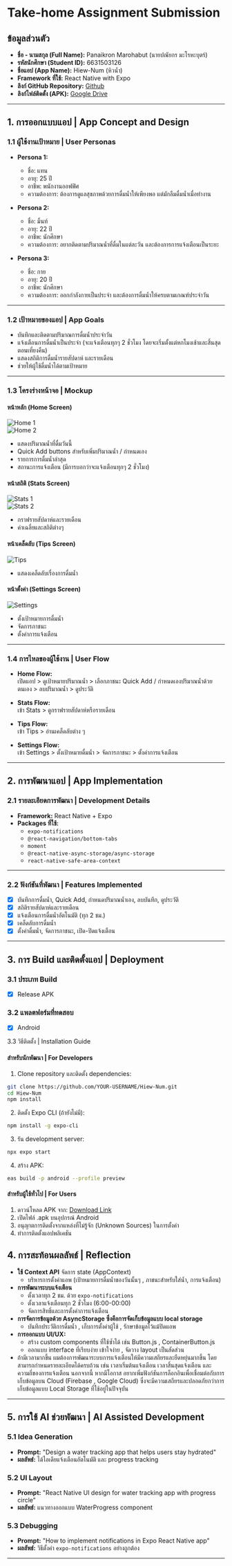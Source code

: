 # Take-home Assignment Submission

## ข้อมูลส่วนตัว
- **ชื่อ - นามสกุล (Full Name):** Panaikron Marohabut (นายปณัยกร มะโรหะบุตร์)
- **รหัสนักศึกษา (Student ID):** 6631503126
- **ชื่อแอป (App Name):** Hiew-Num (หิวน้ำ)
- **Framework ที่ใช้:** React Native with Expo
- **ลิงก์ GitHub Repository:** [Github](https://github.com/Panaikron-Marohabut1/HiewNum-Finalproject)
- **ลิงก์ไฟล์ติดตั้ง (APK):** [Google Drive](https://drive.google.com/drive/folders/1yFLliCkzkfb23EmcjzyVI88apgJccd5k?usp=sharing)

---

## 1. การออกแบบแอป | App Concept and Design

### 1.1 ผู้ใช้งานเป้าหมาย | User Personas
- **Persona 1:**  
  - ชื่อ: แทน
  - อายุ: 25 ปี
  - อาชีพ: พนักงานออฟฟิศ
  - ความต้องการ: ต้องการดูแลสุขภาพด้วยการดื่มน้ำให้เพียงพอ แต่มักลืมดื่มน้ำเมื่อทำงาน

- **Persona 2:**  
  - ชื่อ: มิ้นท์
  - อายุ: 22 ปี
  - อาชีพ: นักศึกษา
  - ความต้องการ: อยากติดตามปริมาณน้ำที่ดื่มในแต่ละวัน และต้องการการแจ้งเตือนเป็นระยะ

- **Persona 3:**  
  - ชื่อ: กาย
  - อายุ: 20 ปี
  - อาชีพ: นักศึกษา
  - ความต้องการ: ออกกำลังกายเป็นประจำ และต้องการดื่มน้ำให้ครบตามเกณฑ์ประจำวัน

---

### 1.2 เป้าหมายของแอป | App Goals
- บันทึกและติดตามปริมาณการดื่มน้ำประจำวัน
- แจ้งเตือนการดื่มน้ำเป็นประจำ (จะแจ้งเตือนทุกๆ 2 ชั่วโมง โดยจะเริ่มตั้งแต่หกโมงเช้าและสิ้นสุดตอนเที่ยงคืน)
- แสดงสถิติการดื่มน้ำรายสัปดาห์ และรายเดือน
- ช่วยให้ผู้ใช้ดื่มน้ำได้ตามเป้าหมาย

---

### 1.3 โครงร่างหน้าจอ | Mockup

#### หน้าหลัก (Home Screen)
![Home 1](assets/mockup-home1.png)  
![Home 2](assets/mockup-home2.png)

- แสดงปริมาณน้ำที่ดื่มวันนี้
- Quick Add buttons สำหรับเพิ่มปริมาณน้ำ / กำหนดเอง
- รายการการดื่มน้ำล่าสุด
- สถานะการแจ้งเตือน (มีการบอกว่าจะแจ้งเตือนทุกๆ 2 ชั่วโมง)

#### หน้าสถิติ (Stats Screen)
![Stats 1](assets/mockup-stats1.png)  
![Stats 2](assets/mockup-stats2.png)

- กราฟรายสัปดาห์และรายเดือน
- ค่าเฉลี่ยและสถิติต่างๆ

#### หน้าเคล็ดลับ (Tips Screen)
![Tips](assets/mockup-tips.png)

- แสดงเคล็ดลับเรื่องการดื่มน้ำ

#### หน้าตั้งค่า (Settings Screen)
![Settings](assets/mockup-setting.png)

- ตั้งเป้าหมายการดื่มน้ำ
- จัดการภาชนะ
- ตั้งค่าการแจ้งเตือน

---

### 1.4 การไหลของผู้ใช้งาน | User Flow

- **Home Flow:**  
  เปิดแอป > ดูเป้าหมายปริมาณน้ำ > เลือกภาชนะ Quick Add / กำหนดเองปริมาณน้ำด้วยตนเอง > ลบปริมาณน้ำ > ดูประวัติ

- **Stats Flow:**  
  เข้า Stats > ดูกราฟรายสัปดาห์หรือรายเดือน

- **Tips Flow:**  
  เข้า Tips > อ่านเคล็ดลับต่าง ๆ

- **Settings Flow:**  
  เข้า Settings > ตั้งเป้าหมายดื่มน้ำ > จัดการภาชนะ > ตั้งค่าการแจ้งเตือน

---

## 2. การพัฒนาแอป | App Implementation

### 2.1 รายละเอียดการพัฒนา | Development Details
- **Framework:** React Native + Expo
- **Packages ที่ใช้:**
  - `expo-notifications`
  - `@react-navigation/bottom-tabs`
  - `moment`
  - `@react-native-async-storage/async-storage`
  - `react-native-safe-area-context`

---

### 2.2 ฟังก์ชันที่พัฒนา | Features Implemented
- [x] บันทึกการดื่มน้ำ, Quick Add, กำหนดปริมาณน้ำเอง, ลบบันทึก, ดูประวัติ
- [x] สถิติรายสัปดาห์และรายเดือน
- [x] แจ้งเตือนการดื่มน้ำอัตโนมัติ (ทุก 2 ชม.)
- [x] เคล็ดลับการดื่มน้ำ
- [x] ตั้งค่าดื่มน้ำ, จัดการภาชนะ, เปิด-ปิดแจ้งเตือน

---

## 3. การ Build และติดตั้งแอป | Deployment

### 3.1 ประเภท Build
- [x] Release APK

### 3.2 แพลตฟอร์มที่ทดสอบ
- [x] Android

3.3 วิธีติดตั้ง | Installation Guide

#### สำหรับนักพัฒนา | For Developers
1. Clone repository และติดตั้ง dependencies:
```bash
git clone https://github.com/YOUR-USERNAME/Hiew-Num.git
cd Hiew-Num
npm install
```

2. ติดตั้ง Expo CLI (ถ้ายังไม่มี):
```bash
npm install -g expo-cli
```

3. รัน development server:
```bash
npx expo start
```

4. สร้าง APK:
```bash
eas build -p android --profile preview
```
#### สำหรับผู้ใช้ทั่วไป | For Users
1. ดาวน์โหลด APK จาก: [Download Link](https://drive.google.com/drive/folders/1yFLliCkzkfb23EmcjzyVI88apgJccd5k?usp=sharing)
2. เปิดไฟล์ .apk บนอุปกรณ์ Android
3. อนุญาตการติดตั้งจากแหล่งที่ไม่รู้จัก (Unknown Sources) ในการตั้งค่า
4. ทำการติดตั้งแอปพลิเคชัน

## 4. การสะท้อนผลลัพธ์ | Reflection

- **ใช้ Context API** จัดการ state (AppContext)
  - บริหารการตั้งค่าแอพ (เป้าหมายการดื่มน้ำของวันนั้นๆ , ภาชนะสำหรับใส่น้ำ, การแจ้งเตือน)
- **การพัฒนาระบบแจ้งเตือน**
  - ตั้งเวลาทุก 2 ชม. ด้วย `expo-notifications`
  - ตั้งเวลาแจ้งเตือนทุก 2 ชั่วโมง (6:00-00:00)
  - จัดการสิทธิ์และการตั้งค่าการแจ้งเตือน
- **การจัดการข้อมูลด้วย AsyncStorage ซึ่งคือการจัดเก็บข้อมูลแบบ local storage**
  - บันทึกประวัติการดื่มน้ำ , เก็บการตั้งค่าผู้ใช้ , รักษาข้อมูลไว้แม้ปิดแอพ
- **การออกแบบ UI/UX:** 
  - สร้าง custom components ที่ใช้ซ้ำได้ เช่น Button.js , ContainerButton.js
  - ออกแบบ interface ที่เรียบง่าย เข้าใจง่าย , จัดวาง layout เป็นสัดส่วน
- ถ้ามีเวลามากขึ้น ผมต้องการพัฒนาระบบการแจ้งเตือนให้มีความเสถียรและยืดหยุ่นมากขึ้น โดยสามารถกำหนดรายละเอียดได้ครบถ้วน เช่น เวลาเริ่มต้นแจ้งเตือน เวลาสิ้นสุดแจ้งเตือน และความถี่ของการแจ้งเตือน นอกจากนี้ หากมีโอกาส อยากเพิ่มฟังก์ชันการล็อกอินเพื่อเชื่อมต่อกับการเก็บข้อมูลบน Cloud (Firebase , Google Cloud) ซึ่งจะมีความเสถียรและปลอดภัยกว่าการเก็บข้อมูลแบบ Local Storage ที่ใช้อยู่ในปัจจุบัน

---

## 5. การใช้ AI ช่วยพัฒนา | AI Assisted Development

### 5.1 Idea Generation
- **Prompt:** "Design a water tracking app that helps users stay hydrated"
- **ผลลัพธ์:** ได้ไอเดียแจ้งเตือนอัตโนมัติ และ progress tracking

### 5.2 UI Layout
- **Prompt:** "React Native UI design for water tracking app with progress circle"
- **ผลลัพธ์:** แนวทางออกแบบ WaterProgress component

### 5.3 Debugging
- **Prompt:** "How to implement notifications in Expo React Native app"
- **ผลลัพธ์:** วิธีตั้งค่า `expo-notifications` อย่างถูกต้อง

---
